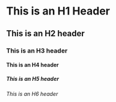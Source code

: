 # This is an H1 Header
## This is an H2 header
### This is an H3 header
#### This is an H4 header
##### This is an H5 header
###### This is an H6 header
